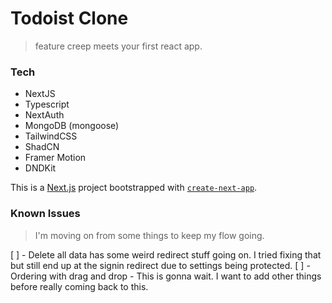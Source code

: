# Todoist Clone

> feature creep meets your first react app.

### Tech

- NextJS
- Typescript
- NextAuth
- MongoDB (mongoose)
- TailwindCSS
- ShadCN
- Framer Motion
- DNDKit

This is a [Next.js](https://nextjs.org) project bootstrapped with [`create-next-app`](https://nextjs.org/docs/app/api-reference/cli/create-next-app).

### Known Issues

> I'm moving on from some things to keep my flow going.

[ ] - Delete all data has some weird redirect stuff going on. I tried fixing that but still end up at the signin redirect due to settings being protected.
[ ] - Ordering with drag and drop - This is gonna wait. I want to add other things before really coming back to this.
